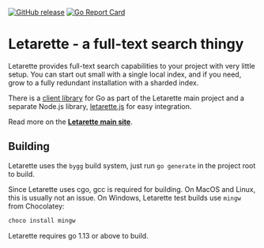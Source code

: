 
[![GitHub release](https://img.shields.io/github/release/erkkah/letarette.svg)](https://github.com/erkkah/letarette/releases)
[![Go Report Card](https://goreportcard.com/badge/github.com/erkkah/letarette)](https://goreportcard.com/report/github.com/erkkah/letarette)

# Letarette - a full-text search thingy

Letarette provides full-text search capabilities to your project with very little setup. You can start out small with a single local index, and if you need, grow to a fully redundant installation with a sharded index.

There is a [client library](pkg/client) for Go as part of the Letarette main project and a separate Node.js library, [letarette.js][letarette.js] for easy integration.

Read more on the [**Letarette main site**][Letarette].

## Building

Letarette uses the `bygg` build system, just run `go generate` in the project root to build.

Since Letarette uses cgo, gcc is required for building.
On MacOS and Linux, this is usually not an issue.
On Windows, Letarette test builds use `mingw` from Chocolatey:
```sh
choco install mingw
```

Letarette requires go 1.13 or above to build.

[Letarette]: https://letarette.io
[letarette.js]: https://github.com/erkkah/letarette.js
